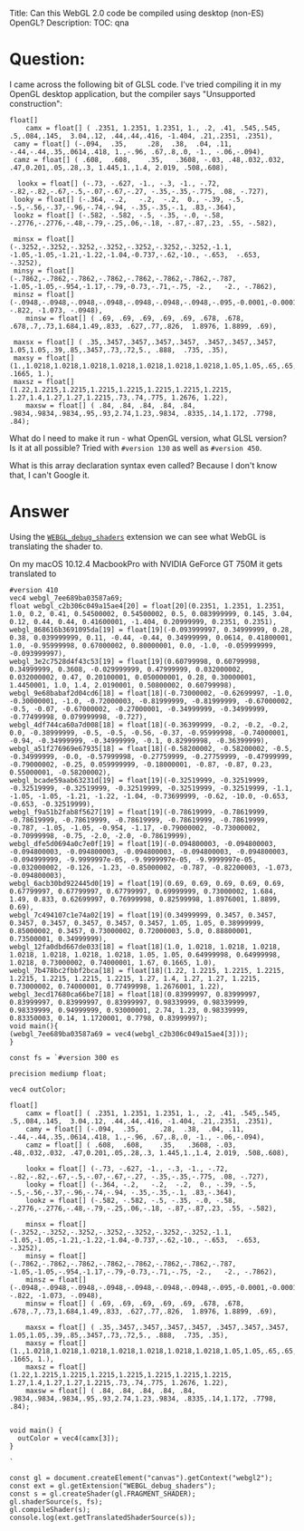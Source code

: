 Title: Can this WebGL 2.0 code be compiled using desktop (non-ES) OpenGL?
Description:
TOC: qna

# Question:

I came across the following bit of GLSL code. I've tried compiling it in my OpenGL desktop application, but the compiler says "Unsupported construction":

    float[] 
        camx = float[] ( .2351, 1.2351, 1.2351, 1., .2, .41, .545,.545, .5,.084,.145,  3.04,.12, .44,.44,.416, -1.404, .21,.2351, .2351),
     camy = float[] (-.094,  .35,     .28,  .38,  .04, .11, -.44,-.44,.35,.0614,.418, 1.,-.96, .67,.8,.0, -1., -.06,-.094),
     camz = float[] ( .608,  .608,    .35,   .3608, -.03, .48,.032,.032, .47,0.201,.05,.28,.3, 1.445,1.,1.4, 2.019, .508,.608),
    
      lookx = float[] (-.73, -.627, -1., -.3, -1., -.72, -.82,-.82,-.67,-.5,-.07,-.67,-.27, -.35,-.35,-.775, .08, -.727),
     looky = float[] (-.364, -.2,   -.2,  -.2,  0., -.39, -.5, -.5,-.56,-.37,-.96,-.74,-.94, -.35,-.35,-.1, .83,-.364),
     lookz = float[] (-.582, -.582, -.5, -.35, -.0, -.58, -.2776,-.2776,-.48,-.79,-.25,.06,-.18, -.87,-.87,.23, .55, -.582),
    
     minsx = float[] (-.3252,-.3252,-.3252,-.3252,-.3252,-.3252,-.3252,-1.1, -1.05,-1.05,-1.21,-1.22,-1.04,-0.737,-.62,-10., -.653,  -.653, -.3252),
     minsy = float[] (-.7862,-.7862,-.7862,-.7862,-.7862,-.7862,-.7862,-.787, -1.05,-1.05,-.954,-1.17,-.79,-0.73,-.71,-.75, -2.,   -2., -.7862),
     minsz = float[] (-.0948,-.0948,-.0948,-.0948,-.0948,-.0948,-.0948,-.095,-0.0001,-0.0001,-.0001,-.032,-.126,-1.23,-.85,-.787, -.822, -1.073, -.0948),
        minsw = float[] ( .69, .69, .69, .69, .69, .678, .678,  .678,.7,.73,1.684,1.49,.833, .627,.77,.826,  1.8976, 1.8899, .69),
    
     maxsx = float[] ( .35,.3457,.3457,.3457,.3457, .3457,.3457,.3457, 1.05,1.05,.39,.85,.3457,.73,.72,5., .888,  .735, .35),
     maxsy = float[] (1.,1.0218,1.0218,1.0218,1.0218,1.0218,1.0218,1.0218,1.05,1.05,.65,.65,1.0218,0.73,.74,1.67, .1665, 1.),
     maxsz = float[] (1.22,1.2215,1.2215,1.2215,1.2215,1.2215,1.2215,1.2215, 1.27,1.4,1.27,1.27,1.2215,.73,.74,.775, 1.2676, 1.22),
        maxsw = float[] ( .84, .84, .84, .84, .84, .9834,.9834,.9834,.95,.93,2.74,1.23,.9834, .8335,.14,1.172, .7798, .84);

What do I need to make it run - what OpenGL version, what GLSL version? Is it at all possible? Tried with `#version 130` as well as `#version 450`.

What is this array declaration syntax even called? Because I don't know that, I can't Google it.

# Answer

Using the [`WEBGL_debug_shaders`](https://www.khronos.org/registry/webgl/extensions/WEBGL_debug_shaders/) extension we can see what WebGL is translating the shader to.

On my macOS 10.12.4 MacbookPro with NVIDIA GeForce GT 750M it gets translated to


    #version 410
    vec4 webgl_7ee689ba03587a69;
    float webgl_c2b306c049a15ae4[20] = float[20](0.2351, 1.2351, 1.2351, 1.0, 0.2, 0.41, 0.54500002, 0.54500002, 0.5, 0.083999999, 0.145, 3.04, 0.12, 0.44, 0.44, 0.41600001, -1.404, 0.20999999, 0.2351, 0.2351),
    webgl_868616b3691095da[19] = float[19](-0.093999997, 0.34999999, 0.28, 0.38, 0.039999999, 0.11, -0.44, -0.44, 0.34999999, 0.0614, 0.41800001, 1.0, -0.95999998, 0.67000002, 0.80000001, 0.0, -1.0, -0.059999999, -0.093999997), 
    webgl_3e2c7528d4f43c53[19] = float[19](0.60799998, 0.60799998, 0.34999999, 0.3608, -0.029999999, 0.47999999, 0.032000002, 0.032000002, 0.47, 0.20100001, 0.050000001, 0.28, 0.30000001, 1.4450001, 1.0, 1.4, 2.0190001, 0.50800002, 0.60799998), 
    webgl_9e68babaf2d04cd6[18] = float[18](-0.73000002, -0.62699997, -1.0, -0.30000001, -1.0, -0.72000003, -0.81999999, -0.81999999, -0.67000002, -0.5, -0.07, -0.67000002, -0.27000001, -0.34999999, -0.34999999, -0.77499998, 0.079999998, -0.727), 
    webgl_4df744ca60a7d008[18] = float[18](-0.36399999, -0.2, -0.2, -0.2, 0.0, -0.38999999, -0.5, -0.5, -0.56, -0.37, -0.95999998, -0.74000001, -0.94, -0.34999999, -0.34999999, -0.1, 0.82999998, -0.36399999), 
    webgl_a51f276969e67935[18] = float[18](-0.58200002, -0.58200002, -0.5, -0.34999999, -0.0, -0.57999998, -0.27759999, -0.27759999, -0.47999999, -0.79000002, -0.25, 0.059999999, -0.18000001, -0.87, -0.87, 0.23, 0.55000001, -0.58200002), 
    webgl_bcade59aab63231d[19] = float[19](-0.32519999, -0.32519999, -0.32519999, -0.32519999, -0.32519999, -0.32519999, -0.32519999, -1.1, -1.05, -1.05, -1.21, -1.22, -1.04, -0.73699999, -0.62, -10.0, -0.653, -0.653, -0.32519999), 
    webgl_f9a51b2fab8f5627[19] = float[19](-0.78619999, -0.78619999, -0.78619999, -0.78619999, -0.78619999, -0.78619999, -0.78619999, -0.787, -1.05, -1.05, -0.954, -1.17, -0.79000002, -0.73000002, -0.70999998, -0.75, -2.0, -2.0, -0.78619999), 
    webgl_dfe5d0694a0c7e0f[19] = float[19](-0.094800003, -0.094800003, -0.094800003, -0.094800003, -0.094800003, -0.094800003, -0.094800003, -0.094999999, -9.9999997e-05, -9.9999997e-05, -9.9999997e-05, -0.032000002, -0.126, -1.23, -0.85000002, -0.787, -0.82200003, -1.073, -0.094800003), 
    webgl_6acb30bd922445d0[19] = float[19](0.69, 0.69, 0.69, 0.69, 0.69, 0.67799997, 0.67799997, 0.67799997, 0.69999999, 0.73000002, 1.684, 1.49, 0.833, 0.62699997, 0.76999998, 0.82599998, 1.8976001, 1.8899, 0.69), 
    webgl_7c494107c1e74a02[19] = float[19](0.34999999, 0.3457, 0.3457, 0.3457, 0.3457, 0.3457, 0.3457, 0.3457, 1.05, 1.05, 0.38999999, 0.85000002, 0.3457, 0.73000002, 0.72000003, 5.0, 0.88800001, 0.73500001, 0.34999999), 
    webgl_12fa0dbd667de033[18] = float[18](1.0, 1.0218, 1.0218, 1.0218, 1.0218, 1.0218, 1.0218, 1.0218, 1.05, 1.05, 0.64999998, 0.64999998, 1.0218, 0.73000002, 0.74000001, 1.67, 0.1665, 1.0), 
    webgl_7b478bc2fbbf2bca[18] = float[18](1.22, 1.2215, 1.2215, 1.2215, 1.2215, 1.2215, 1.2215, 1.2215, 1.27, 1.4, 1.27, 1.27, 1.2215, 0.73000002, 0.74000001, 0.77499998, 1.2676001, 1.22), 
    webgl_3ecd17680ca66be7[18] = float[18](0.83999997, 0.83999997, 0.83999997, 0.83999997, 0.83999997, 0.98339999, 0.98339999, 0.98339999, 0.94999999, 0.93000001, 2.74, 1.23, 0.98339999, 0.83350003, 0.14, 1.1720001, 0.7798, 0.83999997);
    void main(){
    (webgl_7ee689ba03587a69 = vec4(webgl_c2b306c049a15ae4[3]));
    }

<!-- begin snippet: js hide: false console: true babel: false -->

<!-- language: lang-js -->

    const fs = `#version 300 es

    precision mediump float;

    vec4 outColor;

    float[] 
        camx = float[] ( .2351, 1.2351, 1.2351, 1., .2, .41, .545,.545, .5,.084,.145,  3.04,.12, .44,.44,.416, -1.404, .21,.2351, .2351),
        camy = float[] (-.094,  .35,     .28,  .38,  .04, .11, -.44,-.44,.35,.0614,.418, 1.,-.96, .67,.8,.0, -1., -.06,-.094),
        camz = float[] ( .608,  .608,    .35,   .3608, -.03, .48,.032,.032, .47,0.201,.05,.28,.3, 1.445,1.,1.4, 2.019, .508,.608),

        lookx = float[] (-.73, -.627, -1., -.3, -1., -.72, -.82,-.82,-.67,-.5,-.07,-.67,-.27, -.35,-.35,-.775, .08, -.727),
        looky = float[] (-.364, -.2,   -.2,  -.2,  0., -.39, -.5, -.5,-.56,-.37,-.96,-.74,-.94, -.35,-.35,-.1, .83,-.364),
        lookz = float[] (-.582, -.582, -.5, -.35, -.0, -.58, -.2776,-.2776,-.48,-.79,-.25,.06,-.18, -.87,-.87,.23, .55, -.582),

        minsx = float[] (-.3252,-.3252,-.3252,-.3252,-.3252,-.3252,-.3252,-1.1, -1.05,-1.05,-1.21,-1.22,-1.04,-0.737,-.62,-10., -.653,  -.653, -.3252),
        minsy = float[] (-.7862,-.7862,-.7862,-.7862,-.7862,-.7862,-.7862,-.787, -1.05,-1.05,-.954,-1.17,-.79,-0.73,-.71,-.75, -2.,   -2., -.7862),
        minsz = float[] (-.0948,-.0948,-.0948,-.0948,-.0948,-.0948,-.0948,-.095,-0.0001,-0.0001,-.0001,-.032,-.126,-1.23,-.85,-.787, -.822, -1.073, -.0948),
        minsw = float[] ( .69, .69, .69, .69, .69, .678, .678,  .678,.7,.73,1.684,1.49,.833, .627,.77,.826,  1.8976, 1.8899, .69),

        maxsx = float[] ( .35,.3457,.3457,.3457,.3457, .3457,.3457,.3457, 1.05,1.05,.39,.85,.3457,.73,.72,5., .888,  .735, .35),
        maxsy = float[] (1.,1.0218,1.0218,1.0218,1.0218,1.0218,1.0218,1.0218,1.05,1.05,.65,.65,1.0218,0.73,.74,1.67, .1665, 1.),
        maxsz = float[] (1.22,1.2215,1.2215,1.2215,1.2215,1.2215,1.2215,1.2215, 1.27,1.4,1.27,1.27,1.2215,.73,.74,.775, 1.2676, 1.22),
        maxsw = float[] ( .84, .84, .84, .84, .84, .9834,.9834,.9834,.95,.93,2.74,1.23,.9834, .8335,.14,1.172, .7798, .84);


    void main() {
      outColor = vec4(camx[3]);
    }

    `

    const gl = document.createElement("canvas").getContext("webgl2");
    const ext = gl.getExtension("WEBGL_debug_shaders");
    const s = gl.createShader(gl.FRAGMENT_SHADER);
    gl.shaderSource(s, fs);
    gl.compileShader(s);
    console.log(ext.getTranslatedShaderSource(s));


<!-- end snippet -->



